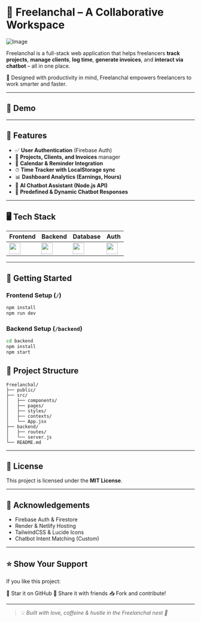 # 🐝 Freelanchal – A Collaborative Workspace

![Image](https://github.com/user-attachments/assets/24e86fe8-b8d3-4c37-a4ef-59db94d1aa0d)

Freelanchal is a full-stack web application that helps freelancers **track projects**, **manage clients**, **log time**, **generate invoices**, and **interact via chatbot** – all in one place.

🚀 Designed with productivity in mind, Freelanchal empowers freelancers to work smarter and faster.

---

## 📸 Demo
---

## 🔧 Features

- ✅ **User Authentication** (Firebase Auth)
- 📁 **Projects, Clients, and Invoices** manager
- 📆 **Calendar & Reminder Integration**
- ⏱ **Time Tracker with LocalStorage sync**
- 📊 **Dashboard Analytics (Earnings, Hours)**
- 🤖 **AI Chatbot Assistant (Node.js API)**
- 💬 **Predefined & Dynamic Chatbot Responses**

---

## 🖥️ Tech Stack

| Frontend | Backend | Database | Auth |
|----------|---------|----------|------|
| <img src="https://skillicons.dev/icons?i=react,tailwind,js" height="30"/> | <img src="https://skillicons.dev/icons?i=nodejs,express" height="30"/> | <img src="https://skillicons.dev/icons?i=firebase" height="30"/> | <img src="https://skillicons.dev/icons?i=firebase" height="30"/> |

---

## 🚀 Getting Started

### Frontend Setup (`/`)

```bash
npm install
npm run dev
````

### Backend Setup (`/backend`)

```bash
cd backend
npm install
npm start
```


## 📁 Project Structure

```
Freelanchal/
├── public/
├── src/
│   ├── components/
│   ├── pages/
│   ├── styles/
│   ├── contexts/
│   └── App.jsx
├── backend/
│   ├── routes/
│   └── server.js
└── README.md
```

---

## 📘 License

This project is licensed under the **MIT License**.

---

## 📣 Acknowledgements

* Firebase Auth & Firestore
* Render & Netlify Hosting
* TailwindCSS & Lucide Icons
* Chatbot Intent Matching (Custom)

---

## ⭐️ Show Your Support

If you like this project:

🌟 Star it on GitHub
🔁 Share it with friends
📥 Fork and contribute!

---

> 💡 *Built with love, caffeine & hustle in the Freelanchal nest 🐝*
